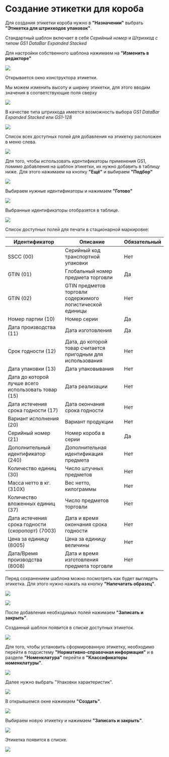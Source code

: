 # Создание этикетки для короба

Для создания этикетки короба нужно в **"Назначении"** выбрать **"Этикетка для штрихкодов упаковок"**.

Cтандартный шаблон включает в себя *Серийный номер* и *Штрихкод с типом GS1 DataBar Expanded Stacked*

Для настройки собственного шаблона нажимаем на **"Изменить в редакторе"**

![](BarcodeLabelsBox.assets/1.png)

Открывается окно конструктора этикетки.

Мы можем изменить высоту и ширину этикетки, для этого вводим значения в соответствующие поля сверху

![](BarcodeLabelsBox.assets/2.png)

В качестве типа штрихкода имеется возможность выбора *GS1 DataBar Expanded Stacked* или *GS1-128*

![](BarcodeLabelsBox.assets/3.png)

Список всех доступных полей для добавления на этикетку расположен в меню слева.

![](BarcodeLabelsBox.assets/4.png)

Для того, чтобы использовать идентификаторы применения GS1, помимо добавления на шаблон этикетки, их нужно добавить в таблицу ниже. Для этого нажимаем на кнопку **"Ещё"** и выбираем **"Подбор"**

![](BarcodeLabelsBox.assets/5.png)

Выбираем нужные идентификаторы и нажимаем **"Готово"**

![](BarcodeLabelsBox.assets/6.png)

Выбранные идентификаторы отобразятся в таблице.

![](BarcodeLabelsBox.assets/7.png)

Список доступных полей для печати в стационарной маркировке:

| Идентификатор                                                     | Описание                                          | Обязательный                                                      |
| ----------------------------------------------------------------- | ------------------------------------------------- | ----------------------------------------------------------------- |
| SSCC (00)                                                    | Серийный код транспортной упаковки                                     | Нет                                                            |
| GTIN (01)                                                    | Глобальный номер предмета торговли                                     | Да                                                  |
| GTIN (02)                                                    | GTIN предметов торговли содержимого логистической единицы                                      | Нет                                                 |
| Номер партии (10)                                            | Номер серии                                   | Да                                                  |
| Дата производства (11)                                       | Дата изготовления                             | Да                                                  |
| Срок годности (12)                                           | Дата, до которой товар считается пригодным для использования                                | Нет                                                 |
| Дата упаковки (13)                                           | Дата упаковывания                             | Нет                                                 |
| Дата до которой лучше всего использовать товар (15)          | Дата реализации                               | Нет                                                 |
| Дата истечения срока годности (17)                           | Дата окончания срока годности                 | Нет                                                 |
| Вариант исполнения (20)                                      | Вариант продукции                             | Нет                                                 |
| Серийный номер (21)                                          | Номер короба в серии                          | Да                                                 |
| Дополнительный идентификатор (240)                           | Дополнительная идентификация предмета                                     | Нет                                                 |
| Количество единиц (30)                                       | Число штучных предметов                       | Нет                                                 |
| Масса нетто в кг. (310X)                                     | Вес нетто, килограммы                         | Нет                                                 |
| Количество вложенных единиц (37)                             | Число предметов торговли                      | Нет                                                 |
| Дата истечения срока годности (скоропорт) (7003)             | Дата и время окончания срока годности                                     | Нет                                                 |
| Цена за единицу (8005)                                       | Цена за единицу величины                      | Нет                                                 |
| Дата/Время производства (8008)                               | Дата и время изготовления предмета торговли                                     | Нет                                                 |

Перед сохранением шаблона можно посмотреть как будет выглядеть этикетка. Для этого нужно нажать на кнопку **"Напечатать образец"**.

![](BarcodeLabelsBox.assets/9.png)

![](BarcodeLabelsBox.assets/10.png)

После добавления необходимых полей нажимаем **"Записать и закрыть"**.

Созданный шаблон появится в списке доступных этикеток.

![](BarcodeLabelsBox.assets/11.png)

Для того, чтобы установить сформированную этикетку, необходимо перейти в подсистему **"Нормативно-справочная информация"** и в разделе **"Номенклатура"** перейти в **"Классификаторы номенклатуры"**.

![](BarcodeLabelsBox.assets/12.png)

Далее нужно выбрать "Упаковки характеристик".

![](BarcodeLabelsBox.assets/13.png)

В открывшемся окне нажимаем **"Создать"**.

![](BarcodeLabelsBox.assets/14.png)

Выбираем новую этикетку и нажимаем **"Записать и закрыть"**.

![](BarcodeLabelsBox.assets/15.png)

Этикетка появится в списке.

![](BarcodeLabelsBox.assets/16.png)